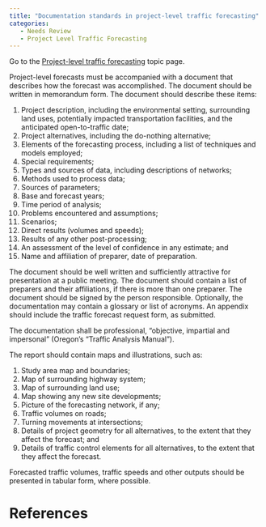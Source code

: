 ```yaml
---
title: "Documentation standards in project-level traffic forecasting"
categories:
   - Needs Review
   - Project Level Traffic Forecasting
---
```


Go to the [Project-level traffic forecasting](Project-level_traffic_forecasting) topic page.

Project-level forecasts must be accompanied with a document that describes how the forecast was accomplished. The document should be written in memorandum form. The document should describe these items:

1.  Project description, including the environmental setting, surrounding land uses, potentially impacted transportation facilities, and the anticipated open-to-traffic date;
2.  Project alternatives, including the do-nothing alternative;
3.  Elements of the forecasting process, including a list of techniques and models employed;
4.  Special requirements;
5.  Types and sources of data, including descriptions of networks;
6.  Methods used to process data;
7.  Sources of parameters;
8.  Base and forecast years;
9.  Time period of analysis;
10. Problems encountered and assumptions;
11. Scenarios;
12. Direct results (volumes and speeds);
13. Results of any other post-processing;
14. An assessment of the level of confidence in any estimate; and
15. Name and affiliation of preparer, date of preparation.

The document should be well written and sufficiently attractive for presentation at a public meeting. The document should contain a list of preparers and their affiliations, if there is more than one preparer. The document should be signed by the person responsible. Optionally, the documentation may contain a glossary or list of acronyms. An appendix should include the traffic forecast request form, as submitted.

The documentation shall be professional, “objective, impartial and impersonal” (Oregon’s “Traffic Analysis Manual”).

The report should contain maps and illustrations, such as:

1.  Study area map and boundaries;
2.  Map of surrounding highway system;
3.  Map of surrounding land use;
4.  Map showing any new site developments;
5.  Picture of the forecasting network, if any;
6.  Traffic volumes on roads;
7.  Turning movements at intersections;
8.  Details of project geometry for all alternatives, to the extent that they affect the forecast; and
9.  Details of traffic control elements for all alternatives, to the extent that they affect the forecast.

Forecasted traffic volumes, traffic speeds and other outputs should be presented in tabular form, where possible.

References
==========

